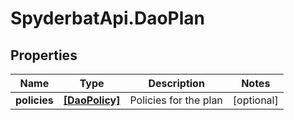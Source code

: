 # SpyderbatApi.DaoPlan

## Properties

Name | Type | Description | Notes
------------ | ------------- | ------------- | -------------
**policies** | [**[DaoPolicy]**](DaoPolicy.md) | Policies for the plan | [optional] 



